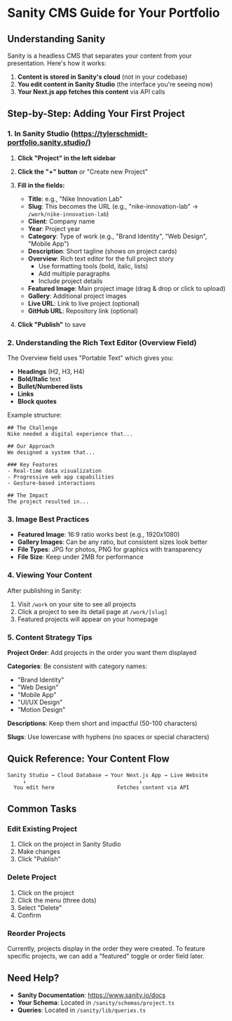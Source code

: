 # Sanity CMS Guide for Your Portfolio

## Understanding Sanity

Sanity is a headless CMS that separates your content from your presentation. Here's how it works:

1. **Content is stored in Sanity's cloud** (not in your codebase)
2. **You edit content in Sanity Studio** (the interface you're seeing now)
3. **Your Next.js app fetches this content** via API calls

## Step-by-Step: Adding Your First Project

### 1. In Sanity Studio (https://tylerschmidt-portfolio.sanity.studio/)

1. **Click "Project" in the left sidebar**
2. **Click the "+" button** or "Create new Project"
3. **Fill in the fields:**
   - **Title**: e.g., "Nike Innovation Lab"
   - **Slug**: This becomes the URL (e.g., "nike-innovation-lab" → `/work/nike-innovation-lab`)
   - **Client**: Company name
   - **Year**: Project year
   - **Category**: Type of work (e.g., "Brand Identity", "Web Design", "Mobile App")
   - **Description**: Short tagline (shows on project cards)
   - **Overview**: Rich text editor for the full project story
     - Use formatting tools (bold, italic, lists)
     - Add multiple paragraphs
     - Include project details
   - **Featured Image**: Main project image (drag & drop or click to upload)
   - **Gallery**: Additional project images
   - **Live URL**: Link to live project (optional)
   - **GitHub URL**: Repository link (optional)

4. **Click "Publish"** to save

### 2. Understanding the Rich Text Editor (Overview Field)

The Overview field uses "Portable Text" which gives you:

- **Headings** (H2, H3, H4)
- **Bold/Italic** text
- **Bullet/Numbered lists**
- **Links**
- **Block quotes**

Example structure:

```
## The Challenge
Nike needed a digital experience that...

## Our Approach
We designed a system that...

### Key Features
- Real-time data visualization
- Progressive web app capabilities
- Gesture-based interactions

## The Impact
The project resulted in...
```

### 3. Image Best Practices

- **Featured Image**: 16:9 ratio works best (e.g., 1920x1080)
- **Gallery Images**: Can be any ratio, but consistent sizes look better
- **File Types**: JPG for photos, PNG for graphics with transparency
- **File Size**: Keep under 2MB for performance

### 4. Viewing Your Content

After publishing in Sanity:

1. Visit `/work` on your site to see all projects
2. Click a project to see its detail page at `/work/[slug]`
3. Featured projects will appear on your homepage

### 5. Content Strategy Tips

**Project Order**: Add projects in the order you want them displayed

**Categories**: Be consistent with category names:

- "Brand Identity"
- "Web Design"
- "Mobile App"
- "UI/UX Design"
- "Motion Design"

**Descriptions**: Keep them short and impactful (50-100 characters)

**Slugs**: Use lowercase with hyphens (no spaces or special characters)

## Quick Reference: Your Content Flow

```
Sanity Studio → Cloud Database → Your Next.js App → Live Website
     ↓                                    ↓
  You edit here                    Fetches content via API
```

## Common Tasks

### Edit Existing Project

1. Click on the project in Sanity Studio
2. Make changes
3. Click "Publish"

### Delete Project

1. Click on the project
2. Click the menu (three dots)
3. Select "Delete"
4. Confirm

### Reorder Projects

Currently, projects display in the order they were created. To feature specific projects, we can add a "featured" toggle or order field later.

## Need Help?

- **Sanity Documentation**: https://www.sanity.io/docs
- **Your Schema**: Located in `/sanity/schemas/project.ts`
- **Queries**: Located in `/sanity/lib/queries.ts`
